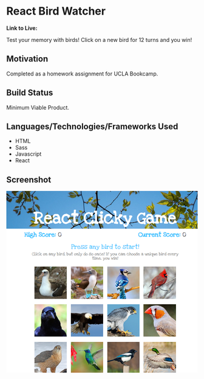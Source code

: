 # React Bird Watcher

**Link to Live:**

Test your memory with birds! Click on a new bird for 12 turns and you win!

## Motivation

Completed as a homework assignment for UCLA Bookcamp.

## Build Status

Minimum Viable Product.

## Languages/Technologies/Frameworks Used

- HTML
- Sass
- Javascript
- React

## Screenshot

<img src="./screencap.png">
